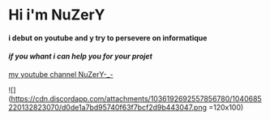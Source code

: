 # Hi i'm NuZerY
#### i debut on youtube and y try to persevere on informatique
####  _if you whant i can help you for your projet_
[my  youtube channel NuZerY-_-](https://www.youtube.com/channel/UCgtJTJnEAMjWZtAf5wrs0dg)

![](https://cdn.discordapp.com/attachments/1036192692557856780/1040685220132823070/d0de1a7bd95740f63f7bcf2d9b443047.png =120x100)

<!--
**NuZerY/NuZerY** is a ✨ _special_ ✨ repository because its `README.md` (this file) appears on your GitHub profile.

Here are some ideas to get you started:

- 🔭 I’m currently working on ...
- 🌱 I’m currently learning ...
- 👯 I’m looking to collaborate on ...
- 🤔 I’m looking for help with ...
- 💬 Ask me about ...
- 📫 How to reach me: ...
- 😄 Pronouns: ...
- ⚡ Fun fact: ...
-->
